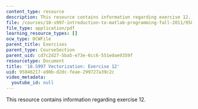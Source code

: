 ```yaml
---
content_type: resource
description: This resource contains information regarding exercise 12.
file: /courses/18-s997-introduction-to-matlab-programming-fall-2011/95846217a98bd2dcfeae299727a39c2c_MIT18_S997F11_Exercise_12.pdf
file_type: application/pdf
learning_resource_types: []
ocw_type: OCWFile
parent_title: Exercises
parent_type: CourseSection
parent_uid: cd7c2d27-5ba5-e73e-6cc6-551edae9359f
resourcetype: Document
title: '18.S997 Vectorization: Exercise 12'
uid: 95846217-a98b-d2dc-feae-299727a39c2c
video_metadata:
  youtube_id: null
---
```

This resource contains information regarding exercise 12.

